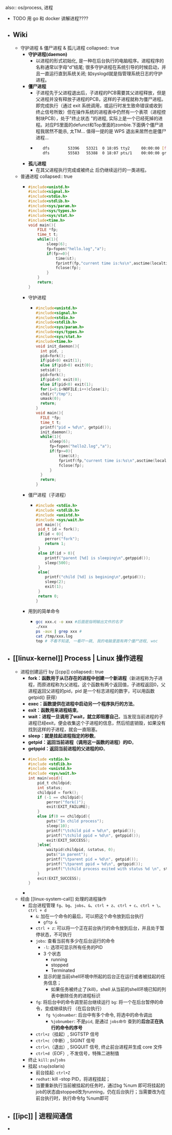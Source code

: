 also:: os/process, 进程

- TODO 用 go 和 docker 讲解进程????
- ## Wiki
  - 守护进程 & 僵尸进程 & 孤儿进程
    collapsed:: true
    - **守护进程(daemon)**
      - 以进程的形式初始化, 是一种在后台执行的电脑程序。进程程序的名称通常以字母“d”结尾; 很多守护进程在系统引导的时候启动，并且一直运行直到系统关闭; 如syslogd就是指管理系统日志的守护进程。
    - **僵尸进程**
      - 子进程先于父进程退出后，子进程的PCB需要其父进程释放，但是父进程并没有释放子进程的PCB，这样的子进程就称为僵尸进程。即完成执行（通过 exit 系统调用，或运行时发生致命错误或收到终止信号所致）但在操作系统的进程表中仍然有一个表项（进程控制块PCB），处于"终止状态 "的进程, 实际上是一个已经死掉的进程。对应PS里面的defunct和Top里面的zombie.下面俩个僵尸进程我居然不能杀, 太TM... 值得一提的是 WPS 退出来居然也是僵尸进程...
      - ```bash
           dfs        53396   53321  0 18:05 tty2     00:00:00 [fcitx] <defunct>
           dfs        55583   55388  0 18:07 pts/1    00:00:00 grep --color=auto defunct
        ```
    - **孤儿进程**
      - 在其父进程执行完成或被终止 后仍继续运行的一类进程。
  - 普通进程
    collapsed:: true
    - ```cpp
      #include<unistd.h>
      #include<signal.h>
      #include<stdio.h>
      #include<stdlib.h>
      #include<sys/param.h>
      #include<sys/types.h>
      #include<sys/stat.h>
      #include<time.h>
      void main(){
          FILE *fp;
          time_t t;
          while(1){
              sleep(6);
              fp=fopen("hello.log","a");
              if(fp>=0){
                  time(&t);
                  fprintf(fp,"current time is:%s\n",asctime(localtime(&t)));
                  fclose(fp);
              }
          }
          return;
      }
      ```
    - 守护进程
      - ```cpp
        #include<unistd.h>
        #include<signal.h>
        #include<stdio.h>
        #include<stdlib.h>
        #include<sys/param.h>
        #include<sys/types.h>
        #include<sys/stat.h>
        #include<time.h>
        void init_daemon(){
          int pid, ;
          pid=fork();
          if(pid<0) exit(1);
          else if(pid>0) exit(0);
          setsid();
          pid=fork();
          if(pid>0) exit(0);
          else if(pid<0) exit(1);
          for(i=0;i<NOFILE;i++)close(i);
          chdir("/tmp");
          umask(0);
          return;
        }
        void main(){
          FILE *fp;
          time_t t;
          printf("pid = %d\n", getpid());
          init_daemon();
          while(1){
              sleep(6);
              fp=fopen("hello2.log","a");
              if(fp>=0){
                  time(&t);
                  fprintf(fp,"current time is:%s\n",asctime(localtime(&t)));
                  fclose(fp);
              }
          }
          return;
        }
        ```
    - 僵尸进程（子进程）
      - ```cpp
        #include <stdio.h>
        #include <stdlib.h>
        #include <unistd.h>
        #include <sys/wait.h>
        int main(){
         pid_t id = fork();
         if(id < 0){
            perror("fork");
            return 1;
         }
         else if(id > 0){
            printf("parent [%d] is sleeping\n",getppid());
            sleep(500);
         }
         else{
            printf("child [%d] is begining\n",getpid());
            sleep(2);
            exit(1);
         }
         return 0;
        }
        ```
    - 用到的简单命令
      - ```bash
        gcc xxx.c -o xxx #后面是指明输出文件的名字
        ./xxx
        ps -aux | grep xxx #
        cat /tmp/xxx.log
        top # 不看不知道, 一看吓一跳, 我的电脑里面有两个僵尸进程, woc
        ```
- ## [[linux-kernel]] Process | Linux 操作进程
  - 进程创建运行 by [[cpp]]
    collapsed:: true
    - **fork：函数用于从已存在的进程中创建一个新进程**（新进程称为子进程，而原进程称为父进程。这个函数有两个返回值，子进程返回0，父进程返回父进程的pid，pid 是一个标志进程的数字，可以用函数getpid() 获得）
    - **exec：函数提供在进程中启动另一个程序执行的方法**。
    - **exit：函数用来进程结束**。
    - **wait：进程一旦调用了wait，就立即阻塞自己**，当发现当前进程的子进程已经exit，便会收集这个子进程的信息，然后彻底销毁，如果没有找到这样的子进程，就会一直阻塞。
    - **sleep：就是挂起进程指定的秒数**。
    - **getpid：返回当前进程（调用这一函数的进程）的ID**。
    - **getppid：返回当前进程的父进程的ID**。
    - ```c
      #include <stdio.h>
      #include <stdlib.h>
      #include <unistd.h>
      #include <sys/wait.h>
      int main(void){
          pid_t childpid;
          int status;
          childpid = fork();
          if (-1 == childpid){
              perror("fork()");
              exit(EXIT_FAILURE);
          }
          else if(0 == childpid){
              puts("In child process");
              sleep(10);
              printf("\tchild pid = %d\n", getpid());
              printf("\tchild ppid = %d\n", getppid());
              exit(EXIT_SUCCESS);
          }else{
              waitpid(childpid, &status, 0);
              puts("in parent");
              printf("\tparent pid = %d\n", getpid());
              printf("\tparent ppid = %d\n", getppid());
              printf("\tchild process exited with status %d \n", status);
          }
          exit(EXIT_SUCCESS);
      }
      ```
    -
  - 经由 [[linux-system-call]] 处理的进程操作
    - 后台进程管理 `fg`、`bg`、`jobs`、`&`、`ctrl + z`、`ctrl + c`、`ctrl + \`、`ctrl + d`
      - `&`: 加在一个命令的最后，可以把这个命令放到后台执行
        - `gftp &`
      - `ctrl + z`: 可以将一个正在前台执行的命令放到后台，并且处于暂停状态，不可执行
      - `jobs`: 查看当前有多少在后台运行的命令
        - `-l`:  选项可显示所有任务的PID
        - 3 个状态
          - running
          - stopped
          - Terminated
        - 显示的是当前shell环境中所起的后台正在运行或者被挂起的任务信息；
          - 如果任务被终止了(kill)，shell 从当前的shell环境已知的列表中删除任务的进程标识
      - `fg`: 将后台中的命令调至前台继续运行
        `bg`: 将一个在后台暂停的命令，变成继续执行 （在后台执行）
        - ` fg %jobnumber`:  后台中有多个命令, 将选中的命令调出
          - `%jobnumber`: 不是`pid`, 是通过 `jobs命令` 查到的**后台正在执行的命令的序号**
      - `ctrl+z`（挂起）, SIGTSTP 信号
      - `ctrl+c`（中断）, SIGINT 信号
      - `ctrl+\`（退出）, SIGQUIT 信号, 终止前台进程并生成 core 文件
      - `ctrl+d`（EOF）, 不发信号，特殊二进制值
    - 终止 `kill`: `ps`/`jobs`
    - 挂起 `stop`(solaris)
      - 前台挂起: `ctrl+Z`
      - `redhat`: kill -stop PID，将进程挂起；
      - 当要重新执行当前被挂起的任务时，通过bg %num 即可将挂起的job的状态由stopped改为running，仍在后台执行；当需要改为在前台执行时，执行命令fg %num即可
- ## [[ipc]] | 进程间通信
-